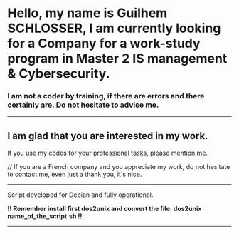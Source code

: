 Hello, my name is __Guilhem SCHLOSSER__, I am currently looking for a Company for a work-study program in Master 2 IS management & Cybersecurity.
==========================================================================================

### **I am not a coder by training, if there are errors and there certainly are. Do not hesitate to advise me.** ###

-----------------------------------------------------------------------------------------------------------------

## I am glad that you are interested in my work. ## 

If you use my codes for your professional tasks, please mention me.

// If you are a French company and you appreciate my work, do not hesitate to contact me, even just a thank you, it's nice.

-----------------------------------------------------------------------------------------------------------------

Script developed for Debian and fully operational.

__!! Remember install first dos2unix and convert the file: dos2unix name_of_the_script.sh !!__

-----------------------------------------------------------------------------------------------------------------
